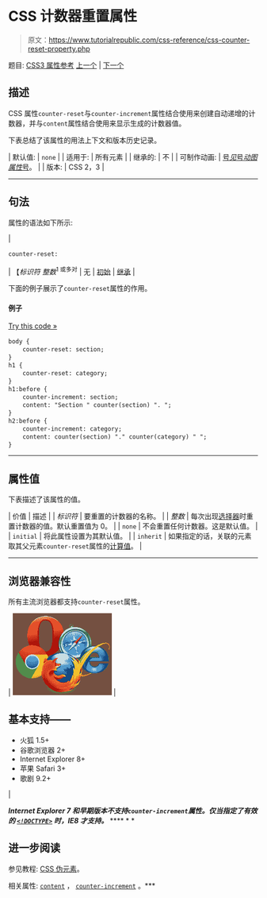 # CSS 计数器重置属性

> 原文：<https://www.tutorialrepublic.com/css-reference/css-counter-reset-property.php>

题目: [CSS3 属性参考](css3-properties.php) [上一个](css-counter-increment-property.php) | [下一个](css-cursor-property.php)

## 描述

CSS 属性`counter-reset`与`counter-increment`属性结合使用来创建自动递增的计数器，并与`content`属性结合使用来显示生成的计数器值。

下表总结了该属性的用法上下文和版本历史记录。

| 默认值: | `none` |
| 适用于: | 所有元素 |
| 继承的: | 不 |
| 可制作动画: | [号*见*号*动图属性*号](css-animatable-properties.php)。 |
| 版本: | CSS 2，3 |

* * *

## 句法

属性的语法如下所示:

| 

```
counter-reset: 
```

 | 【*标识符* *整数*<sup>1 或多对</sup> &#124; 无 &#124; [初始](../definitions.php#initial) &#124; [继承](../definitions.php#inherit) |

下面的例子展示了`counter-reset`属性的作用。

#### 例子

[Try this code »](../codelab.php?topic=css&file=counter-reset-property "Try this code using online Editor")

```
body {
    counter-reset: section;
}
h1 {
    counter-reset: category;
}
h1:before {
    counter-increment: section;
    content: "Section " counter(section) ". ";
}
h2:before {
    counter-increment: category;
    content: counter(section) "." counter(category) " ";
}
```

* * *

## 属性值

下表描述了该属性的值。

| 价值 | 描述 |
| *标识符* | 要重置的计数器的名称。 |
| *整数* | 每次出现[选择器](../css-tutorial/css-selectors.php)时重置计数器的值。默认重置值为 0。 |
| `none` | 不会重置任何计数器。这是默认值。 |
| `initial` | 将此属性设置为其默认值。 |
| `inherit` | 如果指定的话，关联的元素取其父元素`counter-reset`属性的[计算值](../definitions.php#computed-value)。 |

* * *

## 浏览器兼容性

所有主流浏览器都支持`counter-reset`属性。

| ![Browsers Icon](img/e9331123c77668c1832e541c2fca1002.png) | 

## 基本支持——

*   火狐 1.5+
*   谷歌浏览器 2+
*   Internet Explorer 8+
*   苹果 Safari 3+
*   歌剧 9.2+

 |

 ***Internet Explorer 7 和早期版本不支持`counter-increment`属性。仅当指定了有效的 [`<!DOCTYPE>`](../html-tutorial/html-doctypes.php) 时，IE8 才支持。***  **** * *

## 进一步阅读

参见教程: [CSS 伪元素](../css-tutorial/css-pseudo-elements.php#pseudo-elements)。

相关属性: [`content`](css-content-property.php) ， [`counter-increment`](css-counter-increment-property.php) 。***